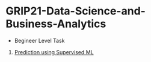 # GRIP21-Data-Science-and-Business-Analytics

* Begineer Level Task
1. [Prediction using Supervised ML](https://github.com/mihirkudale/GRIP21-Data-Science-and-Business-Analytics/tree/main/Begineer%20Level%20Task/Prediction%20using%20Supervised%20ML)
